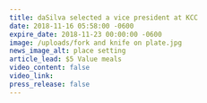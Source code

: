 ```yaml
---
title: daSilva selected a vice president at KCC
date: 2018-11-16 05:58:00 -0600
expire_date: 2018-11-23 00:00:00 -0600
image: /uploads/fork and knife on plate.jpg
news_image_alt: place setting
article_lead: $5 Value meals
video_content: false
video_link:
press_release: false
---
```

